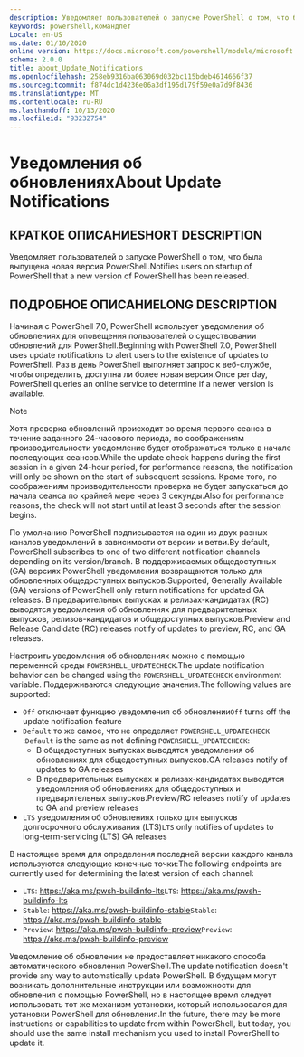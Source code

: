 ```yaml
---
description: Уведомляет пользователей о запуске PowerShell о том, что была выпущена новая версия PowerShell.
keywords: powershell,командлет
Locale: en-US
ms.date: 01/10/2020
online version: https://docs.microsoft.com/powershell/module/microsoft.powershell.core/about/about_update_notifications?view=powershell-7.1&WT.mc_id=ps-gethelp
schema: 2.0.0
title: about_Update_Notifications
ms.openlocfilehash: 258eb9316ba063069d032bc115bdeb4614666f37
ms.sourcegitcommit: f874dc1d4236e06a3df195d179f59e0a7d9f8436
ms.translationtype: MT
ms.contentlocale: ru-RU
ms.lasthandoff: 10/13/2020
ms.locfileid: "93232754"
---
```

# <a name="about-update-notifications"></a><span data-ttu-id="8337f-104">Уведомления об обновлениях</span><span class="sxs-lookup"><span data-stu-id="8337f-104">About Update Notifications</span></span>

## <a name="short-description"></a><span data-ttu-id="8337f-105">КРАТКОЕ ОПИСАНИЕ</span><span class="sxs-lookup"><span data-stu-id="8337f-105">SHORT DESCRIPTION</span></span>

<span data-ttu-id="8337f-106">Уведомляет пользователей о запуске PowerShell о том, что была выпущена новая версия PowerShell.</span><span class="sxs-lookup"><span data-stu-id="8337f-106">Notifies users on startup of PowerShell that a new version of PowerShell has been released.</span></span>

## <a name="long-description"></a><span data-ttu-id="8337f-107">ПОДРОБНОЕ ОПИСАНИЕ</span><span class="sxs-lookup"><span data-stu-id="8337f-107">LONG DESCRIPTION</span></span>

<span data-ttu-id="8337f-108">Начиная с PowerShell 7,0, PowerShell использует уведомления об обновлениях для оповещения пользователей о существовании обновлений для PowerShell.</span><span class="sxs-lookup"><span data-stu-id="8337f-108">Beginning with PowerShell 7.0, PowerShell uses update notifications to alert users to the existence of updates to PowerShell.</span></span> <span data-ttu-id="8337f-109">Раз в день PowerShell выполняет запрос к веб-службе, чтобы определить, доступна ли более новая версия.</span><span class="sxs-lookup"><span data-stu-id="8337f-109">Once per day, PowerShell queries an online service to determine if a newer version is available.</span></span>

> [!NOTE]
> <span data-ttu-id="8337f-110">Хотя проверка обновлений происходит во время первого сеанса в течение заданного 24-часового периода, по соображениям производительности уведомление будет отображаться только в начале последующих сеансов.</span><span class="sxs-lookup"><span data-stu-id="8337f-110">While the update check happens during the first session in a given 24-hour period, for performance reasons, the notification will only be shown on the start of subsequent sessions.</span></span> <span data-ttu-id="8337f-111">Кроме того, по соображениям производительности проверка не будет запускаться до начала сеанса по крайней мере через 3 секунды.</span><span class="sxs-lookup"><span data-stu-id="8337f-111">Also for performance reasons, the check will not start until at least 3 seconds after the session begins.</span></span>

<span data-ttu-id="8337f-112">По умолчанию PowerShell подписывается на один из двух разных каналов уведомлений в зависимости от версии и ветви.</span><span class="sxs-lookup"><span data-stu-id="8337f-112">By default, PowerShell subscribes to one of two different notification channels depending on its version/branch.</span></span> <span data-ttu-id="8337f-113">В поддерживаемых общедоступных (GA) версиях PowerShell уведомления возвращаются только для обновленных общедоступных выпусков.</span><span class="sxs-lookup"><span data-stu-id="8337f-113">Supported, Generally Available (GA) versions of PowerShell only return notifications for updated GA releases.</span></span> <span data-ttu-id="8337f-114">В предварительных выпусках и релизах-кандидатах (RC) выводятся уведомления об обновлениях для предварительных выпусков, релизов-кандидатов и общедоступных выпусков.</span><span class="sxs-lookup"><span data-stu-id="8337f-114">Preview and Release Candidate (RC) releases notify of updates to preview, RC, and GA releases.</span></span>

<span data-ttu-id="8337f-115">Настроить уведомления об обновлениях можно с помощью переменной среды `POWERSHELL_UPDATECHECK`.</span><span class="sxs-lookup"><span data-stu-id="8337f-115">The update notification behavior can be changed using the `POWERSHELL_UPDATECHECK` environment variable.</span></span> <span data-ttu-id="8337f-116">Поддерживаются следующие значения.</span><span class="sxs-lookup"><span data-stu-id="8337f-116">The following values are supported:</span></span>

- <span data-ttu-id="8337f-117">`Off` отключает функцию уведомления об обновлении</span><span class="sxs-lookup"><span data-stu-id="8337f-117">`Off` turns off the update notification feature</span></span>
- <span data-ttu-id="8337f-118">`Default` то же самое, что не определяет `POWERSHELL_UPDATECHECK` :</span><span class="sxs-lookup"><span data-stu-id="8337f-118">`Default` is the same as not defining `POWERSHELL_UPDATECHECK`:</span></span>
  - <span data-ttu-id="8337f-119">В общедоступных выпусках выводятся уведомления об обновлениях для общедоступных выпусков.</span><span class="sxs-lookup"><span data-stu-id="8337f-119">GA releases notify of updates to GA releases</span></span>
  - <span data-ttu-id="8337f-120">В предварительных выпусках и релизах-кандидатах выводятся уведомления об обновлениях для общедоступных и предварительных выпусков.</span><span class="sxs-lookup"><span data-stu-id="8337f-120">Preview/RC releases notify of updates to GA and preview releases</span></span>
- <span data-ttu-id="8337f-121">`LTS` уведомления об обновлениях только для выпусков долгосрочного обслуживания (LTS)</span><span class="sxs-lookup"><span data-stu-id="8337f-121">`LTS` only notifies of updates to long-term-servicing (LTS) GA releases</span></span>

<span data-ttu-id="8337f-122">В настоящее время для определения последней версии каждого канала используются следующие конечные точки:</span><span class="sxs-lookup"><span data-stu-id="8337f-122">The following endpoints are currently used for determining the latest version of each channel:</span></span>

- <span data-ttu-id="8337f-123">`LTS`: https://aka.ms/pwsh-buildinfo-lts</span><span class="sxs-lookup"><span data-stu-id="8337f-123">`LTS`: https://aka.ms/pwsh-buildinfo-lts</span></span>
- <span data-ttu-id="8337f-124">`Stable`: https://aka.ms/pwsh-buildinfo-stable</span><span class="sxs-lookup"><span data-stu-id="8337f-124">`Stable`: https://aka.ms/pwsh-buildinfo-stable</span></span>
- <span data-ttu-id="8337f-125">`Preview`: https://aka.ms/pwsh-buildinfo-preview</span><span class="sxs-lookup"><span data-stu-id="8337f-125">`Preview`: https://aka.ms/pwsh-buildinfo-preview</span></span>

<span data-ttu-id="8337f-126">Уведомление об обновлении не предоставляет никакого способа автоматического обновления PowerShell.</span><span class="sxs-lookup"><span data-stu-id="8337f-126">The update notification doesn't provide any way to automatically update PowerShell.</span></span> <span data-ttu-id="8337f-127">В будущем могут возникать дополнительные инструкции или возможности для обновления с помощью PowerShell, но в настоящее время следует использовать тот же механизм установки, который использовался для установки PowerShell для обновления.</span><span class="sxs-lookup"><span data-stu-id="8337f-127">In the future, there may be more instructions or capabilities to update from within PowerShell, but today, you should use the same install mechanism you used to install PowerShell to update it.</span></span>

